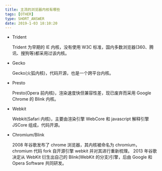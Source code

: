 ```yaml
---
title: 主流的浏览器内核有哪些
tags: [OTHER]
type: SHORT_ANSWER
date: 2019-1-03 18:10:20
---
```


- Trident

  Trident 为早期的 IE 内核，没有使用 W3C 标准，国内多数浏览器(360、腾讯、搜狗等)都采用过该内核。

- Gecko

  Gecko(火狐内核)，代码开源，也是一个跨平台内核。

- Presto

  Presto(Opera 前内核)，渲染速度快但兼容性差，现已废弃而采用 Google Chrome 的 Blink 内核。

- Webkit

  Webkit(Safari 内核)，主要由渲染引擎 WebCore 和 javascript 解释引擎 JSCore 组成，代码开源。

- Chromium/Blink

  2008 年谷歌发布了 chrome 浏览器，其内核被命名为 chromium，chromium 代码 fork 自开源引擎 webkit 并对其进行重新梳理。
  2013 年谷歌决定从 WebKit 衍生出自己的 Blink(WebKit 的分支)引擎，后由 Google 和 Opera Software 共同研发。
